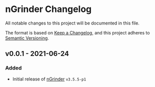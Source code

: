 # nGrinder Changelog

All notable changes to this project will be documented in this file.

The format is based on [Keep a Changelog](https://keepachangelog.com/en/1.0.0/),
and this project adheres to [Semantic Versioning](https://semver.org/spec/v2.0.0.html).

<!-- ## [UNRELEASED]
### Added
### Changed
### Deprecated
### Removed -->

## v0.0.1 - 2021-06-24

### Added

- Initial release of [nGrinder](http://naver.github.io/ngrinder/) `v3.5.5-p1`
